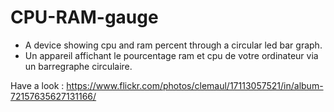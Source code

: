 # CPU-RAM-gauge
- A device showing cpu and ram percent through a circular led bar graph.
- Un appareil affichant le pourcentage ram et cpu de votre ordinateur via un barregraphe circulaire.

Have a look : https://www.flickr.com/photos/clemaul/17113057521/in/album-72157635627131166/
